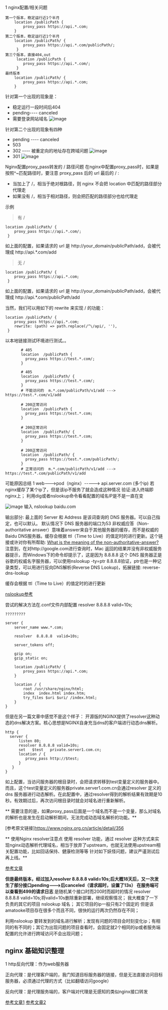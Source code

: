 


1 nginx配置/相关问题

```
第一个版本，稳定运行近1个半月
    location /publicPath {
        proxy_pass https://api.*.com;
    }
第二个版本，稳定运行近1个半月
    location /publicPath/ {
        proxy_pass https://api.*.com/publicPath/;
     }
第三个版本，直接404,out
     location /publicPath {
        proxy_pass https://api.*.com/;
     }
最终版本
    location /publicPath/ {
        proxy_pass https://api.*.com;
    }
```
针对第一个出现的现象是：
* 稳定运行一段时间后404
* pending---- canceled
* 需要登录网站域名
 ![image](https://user-images.githubusercontent.com/31762176/215442920-0aa02085-cad0-410f-8b82-ebdcf3f95394.png)

针对第二个出现的现象有四种

* pending ---- canceled
* 503
* 302 ---- 被重定向的地址存在跨域问题
  ![image](https://user-images.githubusercontent.com/31762176/215443403-a7e7b677-2612-49e3-9646-468d8a75923a.png)
* 301
![image](https://user-images.githubusercontent.com/31762176/215443551-9e839abf-9f51-4c26-8c4e-3ba49da7ad4d.png)



Nginx配置proxy_pass转发的 / 路径问题
在nginx中配置proxy_pass时，如果是按照^~匹配路径时，要注意 proxy_pass 后的 url 最后的 / :

* 当加上了 /，相当于绝对根路径，则 nginx 不会把 location 中匹配的路径部分代理走
* 如果没有 /，相当于相对路径，则会把匹配的路径部分也给代理走

示例

> 有 /

```
location /publicPath/ {
    proxy_pass https://api.*.com/;
 }
```
如上面的配置，如果请求的 url 是 http://your_domain/publicPath/add，会被代理成 http://api.*.com/add

> 无 /

```
location /publicPath/ {
    proxy_pass https://api.*.com;
 }
```

如上面的配置，如果请求的 url 是 http://your_domain/publicPath/add，会被代理成 http://api.*.com/publicPath/add

当然，我们可以用如下的 rewrite 来实现 / 的功能：

```
location /publicPath/ {
    proxy_pass https://api.*.com;
    rewrite: (path) => path.replace(/^\/api/, ''),
 }
 ```
 
  以本地链接测试环境进行测试。。
 ```
        # 405
        location  /publicPath {
          proxy_pass https://test.*.com/;
        }

        # 405
        location  /publicPath/ {
          proxy_pass https://test.*.com/;
        }
        # 不能访问的  m.*.com/publicPath/v1/add ---> https://test.*.com/v1/add
        
        # 200正常访问
        location  /publicPath {
          proxy_pass https://test.*.com;
        }

        # 200正常访问
        location  /publicPath/ {
          proxy_pass https://test.*.com;
        }

        # 200正常访问
        location  /publicPath/ {
          proxy_pass https://test.*.com/publicPath/;
        }
        # 正常访问的  m.*.com/publicPath/v1/add ---> https://test.*.com/publicPath/v1/add
 ```

可能原因总结 
1 web--->pod（nginx）-----> api.server.com (多个ip)
若nginx缓存了某个ip了，但是该ip不服务了就会造成这种情况
验证:进入终端即nginx上；
利用dig或者nslookup命令看看配置的域名IP是不是一直在变

![image](https://user-images.githubusercontent.com/31762176/216212121-8e1d2e5d-a6a3-4f2c-9bfe-48bec74b6ee2.png)
输入
nslookup baidu.com

输出部分:
最上面的 Server 和 Address 是该词查询的 DNS 服务器。可以自己指定，也可以默认。
默认情况下 DNS 服务器的端口为53
非权威应答（Non-authoritative answer）意味着answer来自于其他服务器的缓存，而不是权威的Baidu DNS服务器。缓存会根据 ttl（Time to Live）的值定时的进行更新。这个链接或许对你有所帮助: [What is the meaning of the non-authoritative-answer?](https://serverfault.com/questions/413124/dns-nslookup-what-is-the-meaning-of-the-non-authoritative-answer)
注意到，在对http://google.com进行查询时，Mac 返回的结果并没有非权威服务器提示，而Windows下的命令却提示了，这是因为 8.8.8.8 这个 DNS 服务器正是谷歌的权威名字服务器，可以使用nslookup -ty=ptr 8.8.8.8验证，ptr也是一种记录类型，可以用进行反向DNS解析(Reverse DNS Lookup)，拓展链接: reverse-dns-lookup

缓存会根据 ttl（Time to Live）的值定时的进行更新

[nslookup参考](https://zhuanlan.zhihu.com/p/361451835)

尝试的解决方法在.conf文件内部配置  resolver  8.8.8.8  valid=10s;

```
?????????

server {
    server_name www.*.com;

    resolver  8.8.8.8  valid=10s;
    
    server_tokens off;
    
    gzip on;
    gzip_static on;

    location /publicPath/ {
        proxy_pass https://api.*.com;
    }

    location / {
        root /usr/share/nginx/html;
        index  index.html index.htm;
        try_files $uri $uri/ /index.html;
    }                         
} 
```

但是在另一篇文章中感觉不是这个样子：
开源版的NGINX提供了resolver这种动态的dns解决方案。核心思想是NGINX自身充当dns的客户端进行动态dns解析。

```
http {
  server {
      listen 80;
      resolver 8.8.8.8 valid=10s;
      set   $test   private.server1.com.cn;
      location / {
         proxy_pass http://$test;
      }
   }
}
```

如上配置，当访问服务器的根目录时，会把请求转移到test变量定义的服务器中。而且，这个test变量定义的服务器private.server1.com.cn会通过resolver 定义的dns 服务器进行动态解析。在此配置中，通过resolver得到的解析结果有效期是10秒。有效期过后，再次访问根目录时就会对域名进行重新解析。

** 需要注意的是，如果proxy_pass后面是一个域名而不是一个变量，那么对域名的解析也是发生在启动解析期间，无法完成动态域名解析的功能。**


[参考原文链接]https://www.nginx.org.cn/article/detail/356


** 使用Nginx resolver注意点
使用 resolver 功能，通过 resolver 这种方式来实现nginx动态解析代理域名，相当于放弃了upstream，也就无法使用upstream相关配置功能，比如回话保持、健康检测等等
针对如下妖怪问题，建议严谨测试后再上线。**

[参考文章](https://www.nginx-cn.net/products/nginx/load-balancing/)


**但是最终版本，经过加入resolver 8.8.8.8 valid=10s;后大概18天后，又一次发生了部分接口pending--->后canceled（请求超时，设置了13s） 在服务端可以查看到499的请求日志**
是随机某个接口时而200时而超时的情况
resolver 8.8.8.8 valid=10s;将valid=10s删除重新部署，继续观察情况；
我大概查了一下 负责的其它的项目 nslookup 域名； 其它项目的ip一般只有2个固定的
但是该amatooke项目存在很多个而且不同，很快的运行两次仍然存在不同；

利用nslookup 要转发到的域名进行解析；发现有问题的项目会时刻变化ip；有相同的有不同的；其它为出现问题的项目查看时，会固定就2个相同的ip或者服务端配置的允许进行跨域访问不会出现问题；


## nginx 基础知识整理

1 http反向代理：作为web服务器

正向代理：是代理客户端的，我门知道目标服务器的链接，但是无法直接访问目标服务器，必须通过代理的方式（比如翻墙访问google）

反向代理：是代理服务端的，客户端对代理是无感知的类似nginx接口转发

[参考文章1](https://juejin.cn/post/6865213076174536712)
[参考文章2](https://www.cnblogs.com/tugenhua0707/p/9863885.html)


